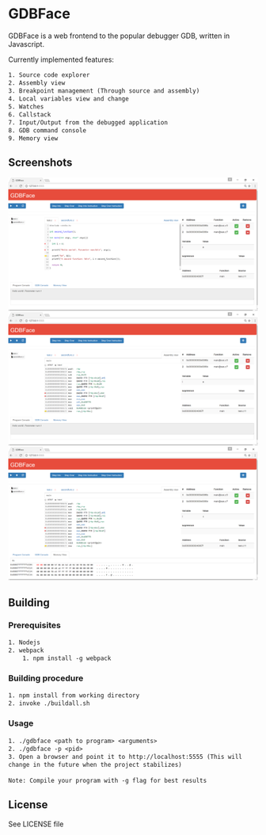 # GDBFace

GDBFace is a web frontend to the popular debugger GDB, written in Javascript.

Currently implemented features:

	1. Source code explorer
	2. Assembly view
	3. Breakpoint management (Through source and assembly)
	4. Local variables view and change
	5. Watches
	6. Callstack
	7. Input/Output from the debugged application
	8. GDB command console
	9. Memory view

## Screenshots

![Source debugging](/docs/screenshots/src_debug.png?raw=true "Source debugging with program console")
![Assembly view](/docs/screenshots/asm.png?raw=true "Assembly view")
![Hex view](/docs/screenshots/hex.png?raw=true "Hex view")

## Building

### Prerequisites

	1. Nodejs
	2. webpack
		1. npm install -g webpack

### Building procedure

	1. npm install from working directory
	2. invoke ./buildall.sh

### Usage

	1. ./gdbface <path to program> <arguments>
	2. ./gdbface -p <pid>
	3. Open a browser and point it to http://localhost:5555 (This will change in the future when the project stabilizes)

	Note: Compile your program with -g flag for best results

## License

See LICENSE file

